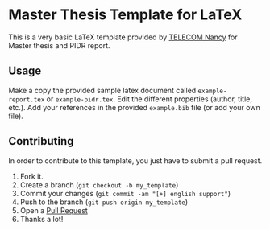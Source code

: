 Master Thesis Template for LaTeX
=========

This is a very basic LaTeX template provided by [TELECOM Nancy](http://www.telecomnancy.eu) for Master thesis and PIDR report.

Usage
----

Make a copy the provided sample latex document called `example-report.tex` or `example-pidr.tex`. 
Edit the different properties (author, title, etc.). Add your references in the provided `example.bib` file (or add your own file).

Contributing
------------

In order to contribute to this template, you just have to submit a pull request.

1. Fork it.
2. Create a branch (`git checkout -b my_template`)
3. Commit your changes (`git commit -am "[+] english support"`)
4. Push to the branch (`git push origin my_template`)
5. Open a [Pull Request][1]
6. Thanks a lot!

[1]: https://github.com/TELECOMNancy/tn-report/pulls

